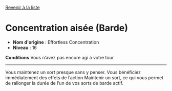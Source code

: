 [Revenir à la liste](list.md)

# Concentration aisée (Barde)

 * **Nom d'origine** : Effortless Concentration
 * **Niveau** : 16


<p><strong>Conditions</strong> Vous n’avez pas encore agi à votre tour</p>
<hr>
<p>Vous maintenez un sort presque sans y penser. Vous bénéficiez immédiatement des effets de l’action Maintenir un sort, ce qui vous permet de rallonger la durée de l’un de vos sorts de barde actif.</p>